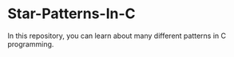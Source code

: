 # Star-Patterns-In-C
In this repository, you can learn about many different patterns in C programming. 
